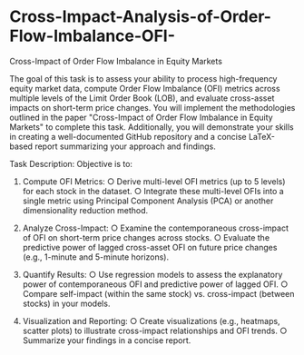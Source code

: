 # Cross-Impact-Analysis-of-Order-Flow-Imbalance-OFI-
Cross-Impact of Order Flow Imbalance in Equity Markets

The goal of this task is to assess your ability to process high-frequency equity market data,
compute Order Flow Imbalance (OFI) metrics across multiple levels of the Limit Order Book
(LOB), and evaluate cross-asset impacts on short-term price changes. You will implement the
methodologies outlined in the paper "Cross-Impact of Order Flow Imbalance in Equity
Markets" to complete this task. Additionally, you will demonstrate your skills in creating a
well-documented GitHub repository and a concise LaTeX-based report summarizing your
approach and findings.

Task Description:
Objective is to:
1. Compute OFI Metrics:
○ Derive multi-level OFI metrics (up to 5 levels) for each stock in the dataset.
○ Integrate these multi-level OFIs into a single metric using Principal Component
Analysis (PCA) or another dimensionality reduction method.

2. Analyze Cross-Impact:
○ Examine the contemporaneous cross-impact of OFI on short-term price changes
across stocks.
○ Evaluate the predictive power of lagged cross-asset OFI on future price changes
(e.g., 1-minute and 5-minute horizons).

3. Quantify Results:
○ Use regression models to assess the explanatory power of contemporaneous
OFI and predictive power of lagged OFI.
○ Compare self-impact (within the same stock) vs. cross-impact (between stocks)
in your models.
4. Visualization and Reporting:
○ Create visualizations (e.g., heatmaps, scatter plots) to illustrate cross-impact
relationships and OFI trends.
○ Summarize your findings in a concise report.
